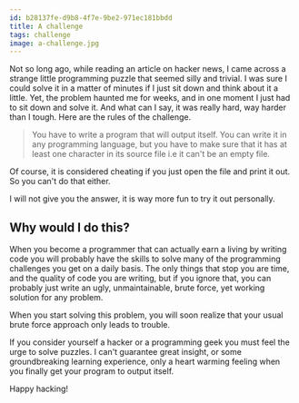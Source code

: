```yaml
---
id: b28137fe-d9b8-4f7e-9be2-971ec181bbdd
title: A challenge
tags: challenge
image: a-challenge.jpg
---
```


Not so long ago, while reading an article on hacker news, I came across a strange little programming puzzle that seemed silly and trivial. I was sure I could solve it in a matter of minutes if I just sit down and think about it a little. Yet, the problem haunted me for weeks, and in one moment I just had to sit down and solve it. And what can I say, it was really hard, way harder than I tough. Here are the rules of the challenge.

> You have to write a program that will output itself. You can write it in any  programming language, but you have to make sure that it has at least one character in its source file i.e it can't be an empty file.

Of course, it is considered cheating if you just open the file and print it out. So you can't do that either.

I will not give you the answer, it is way more fun to try it out personally.

## Why would I do this?

When you become a programmer that can actually earn a living by writing code you will probably have the skills to solve many of the programming challenges you get on a daily basis. The only things that stop you are time, and the quality of code you are writing, but if you ignore that, you can probably just write an ugly, unmaintainable, brute force, yet working solution for any problem.

When you start solving this problem, you will soon realize that your usual brute force approach only leads to trouble.

If you consider yourself a hacker or a programming geek you must feel the urge to solve puzzles. I can't guarantee great insight, or some groundbreaking learning experience, only a heart warming feeling when you finally get your program to output itself.

Happy hacking!
